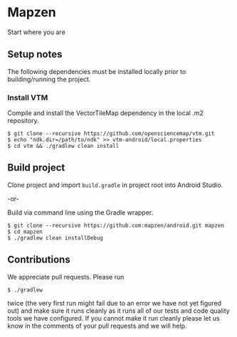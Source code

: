 # Mapzen

Start where you are

## Setup notes

The following dependencies must be installed locally prior to building/running the project.

### Install VTM

Compile and install the VectorTileMap dependency in the local .m2 repository.

<pre><code>$ git clone --recursive https://github.com/opensciencemap/vtm.git
$ echo "ndk.dir=/path/to/ndk" >> vtm-android/local.properties
$ cd vtm && ./gradlew clean install
</pre></code>

## Build project

Clone project and import `build.gradle` in project root into Android Studio.

-or-

Build via command line using the Gradle wrapper.

<pre><code>$ git clone --recursive https://github.com:mapzen/android.git mapzen
$ cd mapzen
$ ./gradlew clean installDebug
</pre></code>

## Contributions
We appreciate pull requests. Please run 
<pre><code>$ ./gradlew</pre></code>
twice (the very first run might fail due to an error we have not yet figured out) 
and make sure it runs cleanly as it runs all of our tests and code quality tools 
we have configured. If you cannot make it run cleanly please let us know in the
comments of your pull requests and we will help.

